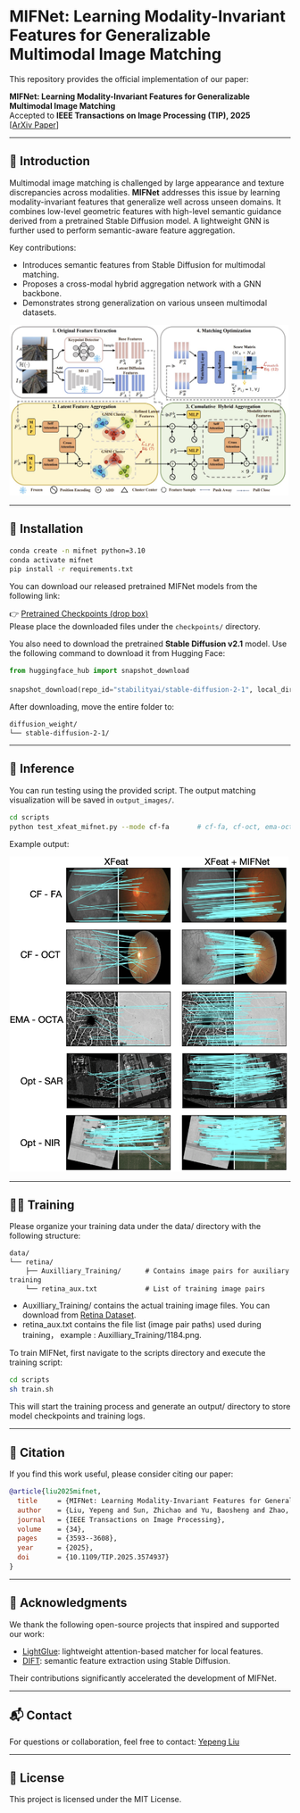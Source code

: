 # MIFNet: Learning Modality-Invariant Features for Generalizable Multimodal Image Matching

This repository provides the official implementation of our paper:

**MIFNet: Learning Modality-Invariant Features for Generalizable Multimodal Image Matching**  
Accepted to **IEEE Transactions on Image Processing (TIP), 2025**  
[[ArXiv Paper](https://arxiv.org/pdf/2501.11299)]

---

## 📌 Introduction

Multimodal image matching is challenged by large appearance and texture discrepancies across modalities. **MIFNet** addresses this issue by learning modality-invariant features that generalize well across unseen domains. It combines low-level geometric features with high-level semantic guidance derived from a pretrained Stable Diffusion model. A lightweight GNN is further used to perform semantic-aware feature aggregation.

Key contributions:
- Introduces semantic features from Stable Diffusion for multimodal matching.
- Proposes a cross-modal hybrid aggregation network with a GNN backbone.
- Demonstrates strong generalization on various unseen multimodal datasets.

<!-- 插入框架图，宽度设为500像素 -->
<img src="assert/framework.jpg" alt="Framework Overview" width="500">


---

## 🔧 Installation

```bash
conda create -n mifnet python=3.10
conda activate mifnet
pip install -r requirements.txt
```

You can download our released pretrained MIFNet models from the following link:

👉 [Pretrained Checkpoints (drop box)](https://www.dropbox.com/scl/fo/y9sriuno6xi9axuhb184c/AMR6jdKuOh_fZoI-r8rU2u4?rlkey=bh6ufuj2o9kms252cugiy1ub9&st=6bxu4pd8&dl=0)  
Please place the downloaded files under the `checkpoints/` directory.

You also need to download the pretrained **Stable Diffusion v2.1** model. Use the following command to download it from Hugging Face:

```python
from huggingface_hub import snapshot_download

snapshot_download(repo_id="stabilityai/stable-diffusion-2-1", local_dir="./stable-diffusion-2-1/")
```
After downloading, move the entire folder to:
```
diffusion_weight/
└── stable-diffusion-2-1/
```



---

## 🧪 Inference

You can run testing using the provided script. The output matching visualization will be saved in `output_images/`.

```bash
cd scripts
python test_xfeat_mifnet.py --mode cf-fa       # cf-fa, cf-oct, ema-octa, opt-sar, opt-nir
```

Example output:
<!-- 插入框架图，宽度设为500像素 -->
<img src="assert/result.png" alt="Matching Result" width="500">


---

## 🏋️‍♂️ Training
Please organize your training data under the data/ directory with the following structure:
```
data/
└── retina/
    ├── Auxilliary_Training/      # Contains image pairs for auxiliary training
    └── retina_aux.txt            # List of training image pairs
```

- Auxilliary_Training/ contains the actual training image files. You can download from [Retina Dataset](https://github.com/SaharAlmahfouzNasser/MeDAL-Retina).
- retina_aux.txt contains the file list (image pair paths) used during training， example : Auxilliary_Training/1184.png.


To train MIFNet, first navigate to the scripts directory and execute the training script:
```bash
cd scripts
sh train.sh
```
This will start the training process and generate an output/ directory to store model checkpoints and training logs.

---

## 📖 Citation

If you find this work useful, please consider citing our paper:

```bibtex
@article{liu2025mifnet,
  title     = {MIFNet: Learning Modality-Invariant Features for Generalizable Multimodal Image Matching},
  author    = {Liu, Yepeng and Sun, Zhichao and Yu, Baosheng and Zhao, Yitian and Du, Bo and Xu, Yongchao and Cheng, Jun},
  journal   = {IEEE Transactions on Image Processing},
  volume    = {34},
  pages     = {3593--3608},
  year      = {2025},
  doi       = {10.1109/TIP.2025.3574937}
}
```

---

## 🙏 Acknowledgments

We thank the following open-source projects that inspired and supported our work:

- [LightGlue](https://github.com/cvg/LightGlue): lightweight attention-based matcher for local features.
- [DIFT](https://github.com/Tsingularity/dift): semantic feature extraction using Stable Diffusion.

Their contributions significantly accelerated the development of MIFNet.

---

## 📬 Contact

For questions or collaboration, feel free to contact: [Yepeng Liu](mailto:yepeng.liu@whu.edu.cn)

---

## 📘 License

This project is licensed under the MIT License.
